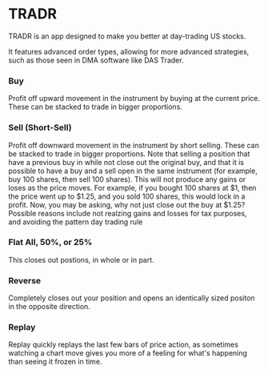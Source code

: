 # TRADR

TRADR is an app designed to make you better at day-trading US stocks.

It features advanced order types, allowing for more advanced strategies, such as those seen in DMA software like DAS Trader.

### Buy
Profit off upward movement in the instrument by buying at the current price.  These can be stacked to trade in bigger proportions.

### Sell (Short-Sell)
Profit off downward movement in the instrument by short selling.  These can be stacked to trade in bigger proportions.  Note that selling a position that have a previous buy in while not close out the original buy, and that it is possible to have a buy and a sell open in the same instrument (for example, buy 100 shares, then sell 100 shares).  This will not produce any gains or loses as the price moves.  For example, if you bought 100 shares at $1, then the price went up to $1.25, and you sold 100 shares, this would lock in a profit.  Now, you may be asking, why not just close out the buy at $1.25?  Possible reasons include not realzing gains and losses for tax purposes, and avoiding the pattern day trading rule

### Flat All, 50%, or 25%
This closes out postions, in whole or in part.

### Reverse
Completely closes out your position and opens an identically sized positon in the opposite direction.

### Replay
Replay quickly replays the last few bars of price action, as sometimes watching a chart move gives you more of a feeling for what's happening than seeing it frozen in time.
